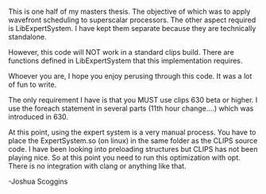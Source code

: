 This is one half of my masters thesis. The objective of which was to apply
wavefront scheduling to superscalar processors. The other aspect required is
LibExpertSystem. I have kept them separate because they are technically
standalone.

However, this code will NOT work in a standard clips build. There are functions
defined in LibExpertSystem that this implementation requires. 

Whoever you are, I hope you enjoy perusing through this code. It was a lot of
fun to write. 

The only requirement I have is that you MUST use clips 630 beta or higher. I
use the foreach statement in several parts (11th hour change....) which was
introduced in 630.

At this point, using the expert system is a very manual process. You have to
place the ExpertSystem.so (on linux) in the same folder as the CLIPS source
code. I have been looking into preloading structures but CLIPS has not been
playing nice. So at this point you need to run this optimization with opt. 
There is no integration with clang or anything like that.

-Joshua Scoggins

